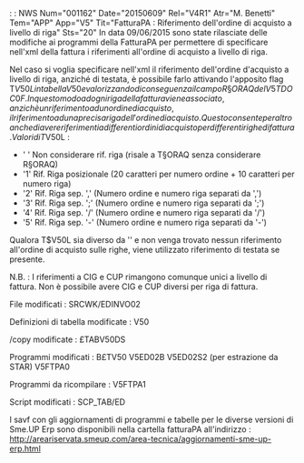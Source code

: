  :  : NWS Num="001162" Date="20150609" Rel="V4R1" Atr="M. Benetti" Tem="APP" App="V5" Tit="FatturaPA :  Riferimento dell'ordine di acquisto a  livello di riga" Sts="20"
In data 09/06/2015 sono state rilasciate delle modifiche ai programmi della FatturaPA per permettere
di specificare nell'xml della fattura i riferimenti all'ordine di acquisto a livello di riga.

Nel caso si voglia specificare nell'xml il riferimento dell'ordine d'acquisto a livello di riga, anziché di testata, è possibile farlo attivando l'apposito flag T$V50L in tabella V50 e valorizzando di conseguenza il campo R§ORAQ del V5TDOC0F.
In questo modo ad ogni riga della fattura viene associato, anzichè un riferimento ad un ordine di acquisto, il riferimento ad una precisa riga dell'ordine di acquisto.
Questo consente peraltro anche di avere riferimenti a differenti ordini di acquisto per differenti
righe di fattura.
Valori di T$V50L  : 
 *  ' '  Non considerare rif. riga (risale a T§ORAQ senza considerare R§ORAQ)
 *  '1'  Rif. Riga posizionale (20 caratteri per numero ordine + 10 caratteri per numero riga)
 *  '2'  Rif. Riga sep. ',' (Numero ordine e numero riga separati da ',')
 *  '3'  Rif. Riga sep. ';' (Numero ordine e numero riga separati da ';')
 *  '4'  Rif. Riga sep. '/' (Numero ordine e numero riga separati da '/')
 *  '5'  Rif. Riga sep. '-' (Numero ordine e numero riga separati da '-')

Qualora T$V50L sia diverso da '' e non venga trovato nessun riferimento all'ordine di acquisto sulle righe, viene utilizzato riferimento di testata se presente.

N.B. :  I riferimenti a CIG e CUP rimangono comunque unici a livello di fattura.
Non è possibile avere CIG e CUP diversi per riga di fattura.

File modificati : 
SRCWK/EDINVO02

Definizioni di tabella modificate : 
V50

/copy modificate : 
£TABV50DS

Programmi modificati : 
B£TV50
V5ED02B
V5ED02S2 (per estrazione da STAR)
V5FTPA0

Programmi da ricompilare : 
V5FTPA1

Script modificati : 
SCP_TAB/ED

I savf con gli aggiornamenti di programmi e tabelle per le diverse versioni di Sme.UP Erp sono disponibili nella cartella fatturaPA all'indirizzo : 
http://areariservata.smeup.com/area-tecnica/aggiornamenti-sme-up-erp.html 